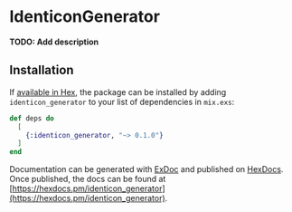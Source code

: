 # IdenticonGenerator

**TODO: Add description**

## Installation

If [available in Hex](https://hex.pm/docs/publish), the package can be installed
by adding `identicon_generator` to your list of dependencies in `mix.exs`:

```elixir
def deps do
  [
    {:identicon_generator, "~> 0.1.0"}
  ]
end
```

Documentation can be generated with [ExDoc](https://github.com/elixir-lang/ex_doc)
and published on [HexDocs](https://hexdocs.pm). Once published, the docs can
be found at [https://hexdocs.pm/identicon_generator](https://hexdocs.pm/identicon_generator).

